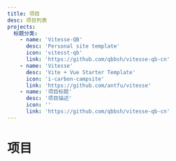 ```yaml
---
title: 项目
desc: 项目列表
projects:
  标题分类:
    - name: 'Vitesse-QB'
      desc: 'Personal site template'
      icon: 'vitesst-qb'
      link: 'https://github.com/qbbsh/vitesse-qb-cn'
    - name: 'Vitesse'
      desc: 'Vite + Vue Starter Template'
      icon: 'i-carbon-campsite'
      link: 'https://github.com/antfu/vitesse'
    - name: '项目标题'
      desc: '项目描述'
      icon: ''
      link: 'https://github.com/qbbsh/vitesse-qb-cn'
---
```


# 项目

<ListProjects :projects="frontmatter.projects" />
